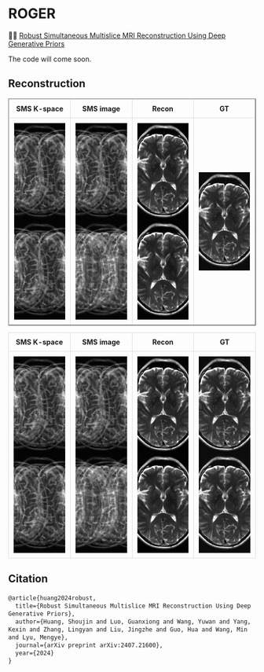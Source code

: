 # ROGER
👏👏 [Robust Simultaneous Multislice MRI Reconstruction Using Deep Generative Priors](https://arxiv.org/abs/2407.21600)

The code will come soon.

## Reconstruction
<table border="1" cellspacing="10" cellpadding="10">
  <tr>
    <th>SMS K-space</th>
    <th>SMS image</th>
    <th>Recon</th>
    <th>GT</th>
  </tr>
  <tr>
    <td>
        <img src="mics/img_MB4R2.png" class="giphy-embed" width="200" height="200">
        <img src="mics/img_MB4R2.png" class="giphy-embed" width="200" height="200">
    </td>
    <td>
        <img src="mics/img_MB4R2.png" class="giphy-embed" width="200" height="200">
        <img src="mics/img_MB4R3.png" class="giphy-embed" width="200" height="200">
    </td>
    <td>
        <img src="mics/fastMRI_MB4R2.gif" class="giphy-embed" width="200" height="200">
        <img src="mics/fastMRI_MB4R3.gif" class="giphy-embed" width="200" height="200">
    </td>
    <td>
        <img src="mics/gt.gif" class="giphy-embed" width="200" height="200">
    </td>
  </tr>
</table>


<!DOCTYPE html>
<html lang="en">
<head>
    <meta charset="UTF-8">
    <meta name="viewport" content="width=device-width, initial-scale=1.0">
    <style>
        table {
            width: 100%;
            border-collapse: collapse;
            table-layout: fixed;
        }
        th, td {
            border: 1px solid #ddd;
            padding: 10px;
            text-align: center;
        }
        th {
            width: 25%;
        }
        td {
            width: 25%;
        }
        td img {
            width: 200px; /* 统一的宽度 */
            height: 200px; /* 统一的高度 */
            object-fit: cover; /* 保持图片比例，同时填满单元格 */
            display: block;
            margin: 0 auto;
        }
    </style>
</head>
<body>
    <table>
        <tr>
            <th>SMS K-space</th>
            <th>SMS image</th>
            <th>Recon</th>
            <th>GT</th>
        </tr>
        <tr>
            <td>
                <img src="mics/img_MB4R2.png" alt="K-space Image 1">
                <img src="mics/img_MB4R2.png" alt="K-space Image 2">
            </td>
            <td>
                <img src="mics/img_MB4R2.png" alt="SMS Image MB4R2">
                <img src="mics/img_MB4R3.png" alt="SMS Image MB4R3">
            </td>
            <td>
                <img src="mics/fastMRI_MB4R2.gif" alt="Recon MB4R2">
                <img src="mics/fastMRI_MB4R3.gif" alt="Recon MB4R3">
            </td>
            <td>
                <img src="mics/gt.gif" alt="Ground Truth">
                <img src="mics/gt.gif" alt="Ground Truth">
            </td>
        </tr>
    </table>
</body>
</html>




## Citation
```
@article{huang2024robust,
  title={Robust Simultaneous Multislice MRI Reconstruction Using Deep Generative Priors},
  author={Huang, Shoujin and Luo, Guanxiong and Wang, Yuwan and Yang, Kexin and Zhang, Lingyan and Liu, Jingzhe and Guo, Hua and Wang, Min and Lyu, Mengye},
  journal={arXiv preprint arXiv:2407.21600},
  year={2024}
}
```
